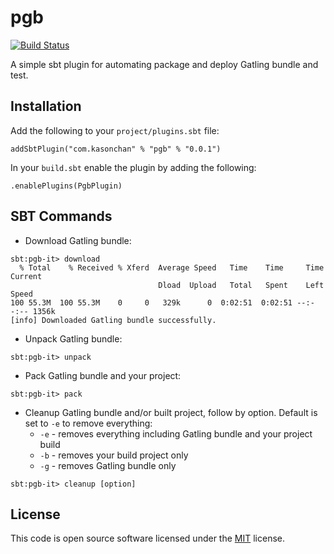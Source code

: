 # pgb

[![Build Status](https://travis-ci.org/kasonchan/pgb.svg?branch=master)](https://travis-ci.org/kasonchan/pgb)

A simple sbt plugin for automating package and deploy Gatling bundle and test.

## Installation

Add the following to your `project/plugins.sbt` file:

```
addSbtPlugin("com.kasonchan" % "pgb" % "0.0.1")
```

In your `build.sbt` enable the plugin by adding the following:

```
.enablePlugins(PgbPlugin)
```

## SBT Commands

- Download Gatling bundle:

```
sbt:pgb-it> download
  % Total    % Received % Xferd  Average Speed   Time    Time     Time  Current
                                 Dload  Upload   Total   Spent    Left  Speed
100 55.3M  100 55.3M    0     0   329k      0  0:02:51  0:02:51 --:--:-- 1356k
[info] Downloaded Gatling bundle successfully.
```

- Unpack Gatling bundle:

```
sbt:pgb-it> unpack
```

- Pack Gatling bundle and your project:

```
sbt:pgb-it> pack
```

- Cleanup Gatling bundle and/or built project, follow by option. 
  Default is set to `-e` to remove everything:
  - `-e` - removes everything including Gatling bundle and your project build
  - `-b` - removes your build project only
  - `-g` - removes Gatling bundle only

```
sbt:pgb-it> cleanup [option]
```

## License

This code is open source software licensed under the [MIT](https://opensource.org/licenses/MIT) license.
